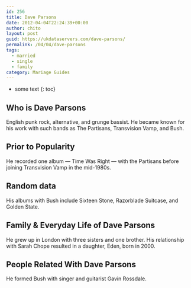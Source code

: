 ```yaml
---
id: 256
title: Dave Parsons
date: 2012-04-04T22:24:39+00:00
author: chito
layout: post
guid: https://ukdataservers.com/dave-parsons/
permalink: /04/04/dave-parsons  
tags:
  - married
  - single
  - family
category: Mariage Guides
---
```


* some text
{: toc}


## Who is  Dave Parsons
                  
                  
                  
English punk rock, alternative, and grunge bassist. He became known for his work with such bands as The Partisans, Transvision Vamp, and Bush.
                  
                
                
                
## Prior to Popularity 
                  
                  
                  
He recorded one album &#8212; Time Was Right &#8212; with the Partisans before joining Transvision Vamp in the mid-1980s.
                  
                
                
                
## Random data 
                  
                  
                  
His albums with Bush include Sixteen Stone, Razorblade Suitcase, and Golden State.
                  
                
                
                
## Family & Everyday Life of Dave Parsons
                  
                  
                  
He grew up in London with three sisters and one brother. His relationship with Sarah Chope resulted in a daughter, Eden, born in 2000.
                  
                
                
                
## People Related With  Dave Parsons
                  
                  
                  
He formed Bush with singer and guitarist Gavin Rossdale.
                  
                
              
            
          
          
          
    
    
  
